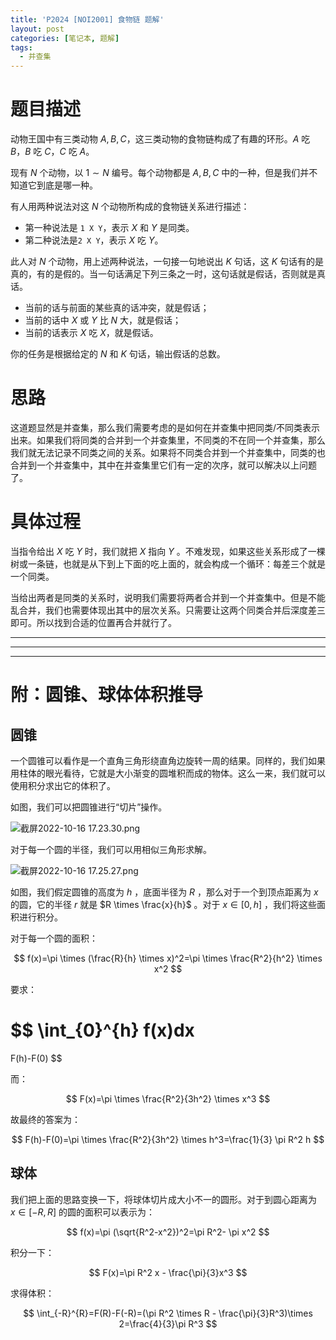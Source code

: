 ```yaml
---
title: 'P2024 [NOI2001] 食物链 题解'
layout: post
categories: [笔记本, 题解]
tags:
  - 并查集
---
```

# 题目描述

动物王国中有三类动物 $A,B,C$，这三类动物的食物链构成了有趣的环形。$A$ 吃 $B$，$B$ 吃 $C$，$C$ 吃 $A$。

现有 $N$ 个动物，以 $1 \sim N$ 编号。每个动物都是 $A,B,C$ 中的一种，但是我们并不知道它到底是哪一种。

有人用两种说法对这 $N$ 个动物所构成的食物链关系进行描述：

- 第一种说法是 `1 X Y`，表示 $X$ 和 $Y$ 是同类。
- 第二种说法是`2 X Y`，表示 $X$ 吃 $Y$。

此人对 $N$ 个动物，用上述两种说法，一句接一句地说出 $K$ 句话，这 $K$ 句话有的是真的，有的是假的。当一句话满足下列三条之一时，这句话就是假话，否则就是真话。

- 当前的话与前面的某些真的话冲突，就是假话；
- 当前的话中 $X$ 或 $Y$ 比 $N$ 大，就是假话；
- 当前的话表示 $X$ 吃 $X$，就是假话。

你的任务是根据给定的 $N$ 和 $K$ 句话，输出假话的总数。

# 思路

这道题显然是并查集，那么我们需要考虑的是如何在并查集中把同类/不同类表示出来。如果我们将同类的合并到一个并查集里，不同类的不在同一个并查集，那么我们就无法记录不同类之间的关系。如果将不同类合并到一个并查集中，同类的也合并到一个并查集中，其中在并查集里它们有一定的次序，就可以解决以上问题了。

# 具体过程

当指令给出 $X$ 吃 $Y$ 时，我们就把 $X$ 指向 $Y$ 。不难发现，如果这些关系形成了一棵树或一条链，也就是从下到上下面的吃上面的，就会构成一个循环：每差三个就是一个同类。

当给出两者是同类的关系时，说明我们需要将两者合并到一个并查集中。但是不能乱合并，我们也需要体现出其中的层次关系。只需要让这两个同类合并后深度差三即可。所以找到合适的位置再合并就行了。

---

---

---

# 附：圆锥、球体体积推导

## 圆锥

一个圆锥可以看作是一个直角三角形绕直角边旋转一周的结果。同样的，我们如果用柱体的眼光看待，它就是大小渐变的圆堆积而成的物体。这么一来，我们就可以使用积分求出它的体积了。

如图，我们可以把圆锥进行“切片”操作。

![截屏2022-10-16 17.23.30.png](https://s2.loli.net/2022/10/16/47kW2VZBoYryqDb.png)

对于每一个圆的半径，我们可以用相似三角形求解。

![截屏2022-10-16 17.25.27.png](https://s2.loli.net/2022/10/16/qPkNiDxU4nrwWJy.png)

如图，我们假定圆锥的高度为 $h$ ，底面半径为 $R$ ，那么对于一个到顶点距离为 $x$ 的圆，它的半径 $r$ 就是 $R \times \frac{x}{h}$ 。对于 $x \in [0,h]$ ，我们将这些面积进行积分。

对于每一个圆的面积：

$$
f(x)=\pi \times (\frac{R}{h} \times x)^2=\pi \times \frac{R^2}{h^2} \times x^2
$$

要求：

$$
\int_{0}^{h} f(x)dx
=
F(h)-F(0)
$$

而：

$$
F(x)=\pi \times \frac{R^2}{3h^2} \times x^3
$$

故最终的答案为：

$$
F(h)-F(0)=\pi \times \frac{R^2}{3h^2} \times h^3=\frac{1}{3} \pi R^2 h
$$

## 球体

我们把上面的思路变换一下，将球体切片成大小不一的圆形。对于到圆心距离为 $x \in [-R,R]$ 的圆的面积可以表示为：

$$
f(x)=\pi (\sqrt{R^2-x^2})^2=\pi R^2- \pi x^2
$$

积分一下：

$$
F(x)=\pi R^2 x - \frac{\pi}{3}x^3
$$

求得体积：

$$
\int_{-R}^{R}=F(R)-F(-R)=(\pi R^2 \times R - \frac{\pi}{3}R^3)\times 2=\frac{4}{3}\pi R^3
$$